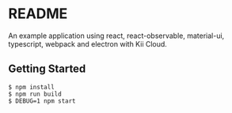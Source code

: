 # README
An example application using react, react-observable, material-ui, typescript, webpack and electron with Kii Cloud.

## Getting Started
```
$ npm install
$ npm run build
$ DEBUG=1 npm start
```
